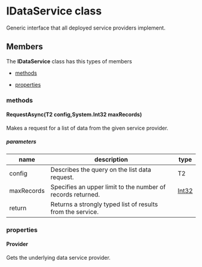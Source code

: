 
# IDataService<T1><T2><T3> class

Generic interface that all deployed service providers implement.

## Members

The **IDataService<T1><T2><T3>** class has this types of members

* [methods](#methods)

* [properties](#properties)

### methods

#### RequestAsync(T2 config,System.Int32 maxRecords)

Makes a request for a list of data from the given service provider.

##### parameters



| name | description | type || --- | --- | --- || config | Describes the query on the list data request. | T2 || maxRecords | Specifies an upper limit to the number of records returned. | [Int32](https://msdn.microsoft.com/library/windows/apps/System.Int32) || return |Returns a strongly typed list of results from the service. |
### properties

#### Provider

Gets the underlying data service provider.

